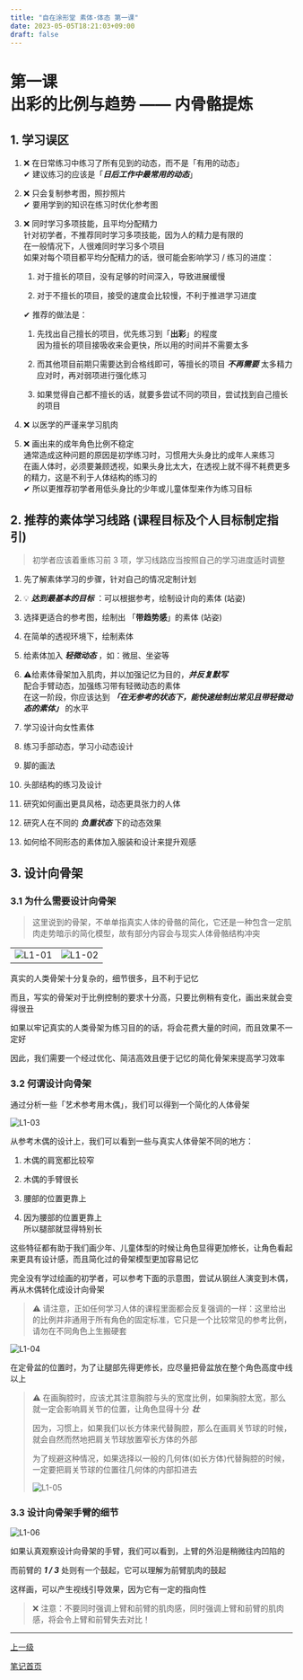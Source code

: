 ```yaml
---
title: "自在涂形堂 素体·体态 第一课"
date: 2023-05-05T18:21:03+09:00
draft: false
---
```


# 第一课<br>出彩的比例与趋势 —— 内骨骼提炼

## 1. 学习误区

1. ❌ 在日常练习中练习了所有见到的动态，而不是「有用的动态」</br>✔ 建议练习的应该是「**<i>日后工作中最常用的动态</i>**」
   
2. ❌ 只会复制参考图，照抄照片<br>✔ 要用学到的知识在练习时优化参考图

3. ❌ 同时学习多项技能，且平均分配精力<br>针对初学者，不推荐同时学习多项技能，因为人的精力是有限的<br>在一般情况下，人很难同时学习多个项目<br>如果对每个项目都平均分配精力的话，很可能会影响学习 / 练习的进度：

      1. 对于擅长的项目，没有足够的时间深入，导致进展缓慢

      2. 对于不擅长的项目，接受的速度会比较慢，不利于推进学习进度

   ✔ 推荐的做法是：
   
      1. 先找出自己擅长的项目，优先练习到「**出彩**」的程度<br>因为擅长的项目接吸收来会更快，所以用的时间并不需要太多

      3. 而其他项目前期只需要达到合格线即可，等擅长的项目 **<i>不再需要</i>** 太多精力应对时，再对弱项进行强化练习
      
      3. 如果觉得自己都不擅长的话，就要多尝试不同的项目，尝试找到自己擅长的项目

4. ❌ 以医学的严谨来学习肌肉

5. ❌ 画出来的成年角色比例不稳定<br>通常造成这种问题的原因是初学练习时，习惯用大头身比的成年人来练习<br>在画人体时，必须要兼顾透视，如果头身比太大，在透视上就不得不耗费更多的精力，这是不利于人体结构的练习的<br>✔ 所以更推荐初学者用低头身比的少年或儿童体型来作为练习目标

## 2. 推荐的素体学习线路 (课程目标及个人目标制定指引)

> 初学者应该着重练习前 3 项，学习线路应当按照自己的学习进度适时调整

1. 先了解素体学习的步骤，针对自己的情况定制计划

2. 💡 **<i>达到最基本的目标</i>** ：可以根据参考，绘制设计向的素体 (站姿)

3. 选择更适合的参考图，绘制出 「**带趋势感**」的素体 (站姿)

4. 在简单的透视环境下，绘制素体

5. 给素体加入 **<i>轻微动态</i>** ，如：微屈、坐姿等

6. ⚠给素体骨架加入肌肉，并以加强记忆为目的，**<i>并反复默写</i>**<br>配合手臂动态，加强练习带有轻微动态的素体<br>在这一阶段，你应该达到 **<i>「在无参考的状态下，能快速绘制出常见且带轻微动态的素体」</i>** 的水平

7. 学习设计向女性素体

8. 练习手部动态，学习小动态设计

9. 脚的画法

10. 头部结构的练习及设计

11. 研究如何画出更具风格，动态更具张力的人体

12. 研究人在不同的 **<i>负重状态</i>** 下的动态效果

13. 如何给不同形态的素体加入服装和设计来提升观感

## 3. 设计向骨架

### 3.1 为什么需要设计向骨架

> 这里说到的骨架，不单单指真实人体的骨骼的简化，它还是一种包含一定肌肉走势暗示的简化模型，故有部分内容会与现实人体骨骼结构冲突

<table align="center">
    <tr>
        <td align="center" width="50%">
           <img src="https://github-share-1304366332.cos.ap-guangzhou.myqcloud.com/art/ants/humanBodyDesign/attachments/L1-01.png" alt="L1-01"/>
        </td>
        <td align="center" width="50%">
           <img src="https://github-share-1304366332.cos.ap-guangzhou.myqcloud.com/art/ants/humanBodyDesign/attachments/L1-02.png" alt="L1-02"/>
        </td>
    </tr>
</table>

真实的人类骨架十分复杂的，细节很多，且不利于记忆

而且，写实的骨架对于比例控制的要求十分高，只要比例稍有变化，画出来就会变得很丑

如果以牢记真实的人类骨架为练习目的的话，将会花费大量的时间，而且效果不一定好

因此，我们需要一个经过优化、简洁高效且便于记忆的简化骨架来提高学习效率

### 3.2 何谓设计向骨架

通过分析一些「艺术参考用木偶」，我们可以得到一个简化的人体骨架

![L1-03](https://github-share-1304366332.cos.ap-guangzhou.myqcloud.com/art/ants/humanBodyDesign/attachments/L1-03.png)

从参考木偶的设计上，我们可以看到一些与真实人体骨架不同的地方：

1. 木偶的肩宽都比较窄

2. 木偶的手臂很长

3. 腰部的位置更靠上

4. 因为腰部的位置更靠上<br>所以腿部就显得特别长

这些特征都有助于我们画少年、儿童体型的时候让角色显得更加修长，让角色看起来更具有设计感，而且简化过的骨架模型更加容易记忆

完全没有学过绘画的初学者，可以参考下面的示意图，尝试从钢丝人演变到木偶，再从木偶转化成设计向骨架

> ⚠ 请注意，正如任何学习人体的课程里面都会反复强调的一样：这里给出的比例并非通用于所有角色的固定标准，它只是一个比较常见的参考比例，请勿在不同角色上生搬硬套

![L1-04](https://github-share-1304366332.cos.ap-guangzhou.myqcloud.com/art/ants/humanBodyDesign/attachments/L1-04.png)

在定骨盆的位置时，为了让腿部先得更修长，应尽量把骨盆放在整个角色高度中线以上

> ⚠ 在画胸腔时，应该尤其注意胸腔与头的宽度比例，如果胸腔太宽，那么就一定会影响肩关节的位置，让角色显得十分 **<i>壮</i>**
>
> 因为，习惯上，如果我们以长方体来代替胸腔，那么在画肩关节球的时候，就会自然而然地把肩关节球放置窄长方体的外部
>
> 为了规避这种情况，如果选择以一般的几何体(如长方体)代替胸腔的时候，一定要把肩关节球的位置往几何体的内部扣进去
>
> ![L1-05](https://github-share-1304366332.cos.ap-guangzhou.myqcloud.com/art/ants/humanBodyDesign/attachments/L1-05.png)

### 3.3 设计向骨架手臂的细节

![L1-06](https://github-share-1304366332.cos.ap-guangzhou.myqcloud.com/art/ants/humanBodyDesign/attachments/L1-06.png)

如果认真观察设计向骨架的手臂，我们可以看到，上臂的外沿是稍微往内凹陷的

而前臂的 **<i>1 / 3</i>** 处则有一个鼓起，它可以理解为前臂肌肉的鼓起

这样画，可以产生视线引导效果，因为它有一定的指向性

> ❌ 注意：不要同时强调上臂和前臂的肌肉感，同时强调上臂和前臂的肌肉感，将会令上臂和前臂失去对比！

---

[上一级](../..)

[笔记首页](/)
